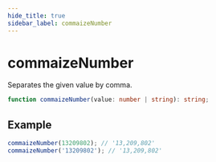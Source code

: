 ```yaml
---
hide_title: true
sidebar_label: commaizeNumber
---
```


# commaizeNumber

Separates the given value by comma.

```typescript
function commaizeNumber(value: number | string): string;
```

## Example

```typescript
commaizeNumber(13209802); // '13,209,802'
commaizeNumber('13209802'); // '13,209,802'
```

